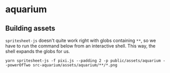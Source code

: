 # aquarium

## Building assets

`spritesheet-js` doesn't quite work right with globs containing `**`, so we have to run the command below from an interactive shell. This way, the shell expands the globs for us.

```
yarn spritesheet-js -f pixi.js --padding 2 -p public/assets/aquarium --powerOfTwo src-aquarium/assets/aquarium/**/*.png
```
